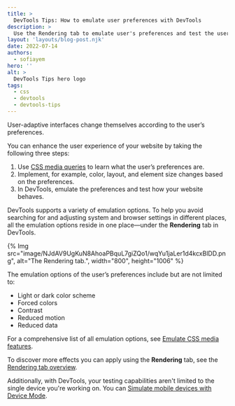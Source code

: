 ```yaml
---
title: >
  DevTools Tips: How to emulate user preferences with DevTools
description: >
  Use the Rendering tab to emulate user's preferences and test the user-adaptive behavior of your website.
layout: 'layouts/blog-post.njk'
date: 2022-07-14
authors:
  - sofiayem
hero: ''
alt: >
  DevTools Tips hero logo
tags:
  - css
  - devtools
  - devtools-tips
---
```


User-adaptive interfaces change themselves according to the user’s preferences. 

You can enhance the user experience of your website by taking the following three steps:

1. Use [CSS media queries](https://developer.mozilla.org/docs/Web/CSS/Media_Queries/Using_media_queries) to learn what the user’s preferences are.
1. Implement, for example, color, layout, and element size changes based on the preferences.
1. In DevTools, emulate the preferences and test how your website behaves.

DevTools supports a variety of emulation options. To help you avoid searching for and adjusting system and browser settings in different places, all the emulation options reside in one place—under the **Rendering** tab in DevTools.

{% Img src="image/NJdAV9UgKuN8AhoaPBquL7giZQo1/wqYu1jaLer1d4kcxBlDD.png", alt="The Rendering tab.", width="800", height="1006" %}

The emulation options of the user’s preferences include but are not limited to:

- Light or dark color scheme
- Forced colors
- Contrast
- Reduced motion
- Reduced data

For a comprehensive list of all emulation options, see [Emulate CSS media features](/docs/devtools/rendering/emulate-css/).

To discover more effects you can apply using the **Rendering** tab, see the [Rendering tab overview](/docs/devtools/rendering/). 

Additionally, with DevTools, your testing capabilities aren't limited to the single device you're working on. You can [Simulate mobile devices with Device Mode](/docs/devtools/device-mode/).
